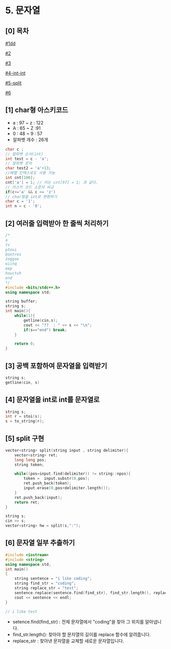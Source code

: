 # 5. 문자열

## \[0] 목차

[#1dd](<README (1).md#1dd> "mention")

[#2](<README (1).md#2> "mention")

[#3](<README (1).md#3> "mention")

[#4-int-int](<README (1).md#4-int-int> "mention")

[#5-split](<README (1).md#5-split> "mention")

[#6](<README (1).md#6> "mention")

## \[1] char형 아스키코드 <a href="#char" id="char"></a>

* a : 97 \~ z : 122
* A : 65 \~ Z :91
* 0 : 48 \~ 9 : 57
* 알파벳 개수 : 26개

```cpp
char c ;
// 알파벳 순서(int)
int test = c - 'a';
// 알파벳 문자
char test2 = 'a'+13;
//배열 인덱스로도 사용 가능
int cnt[100];
cnt['a'] = 1; // 이는 cnt[97] = 1; 과 같다.
// 아스키 코드 소문자 비교
if(c>='a' && c <= 'z')
// char형을 int로 변환하기
char c = '1';
int n = c - '0';
```

## \[2] 여러줄 입력받아 한 줄씩 처리하기

```cpp
/*
a
tv
ptoui
bontres
zoggax
wiinq
eep
houctuh
end
*/
#include <bits/stdc++.h>
using namespace std;

string buffer;
string s;
int main(){
    while(1){
        getline(cin,s);
        cout << "??  : " << s << "\n";
        if(s=="end") break;
    }

    return 0;
}
```

## \[3] 공백 포함하여 문자열을 입력받기

```cpp
string s;
getline(cin, s)
```

## \[4]   문자열을 int로 int를 문자열로

```cpp
string s;
int r = stoi(s);
s = to_string(r);
```

## \[5]   split 구현

```cpp
vector<string> split(string input , string delimiter){
    vector<string> ret;
    long long pos;
    string token;

    while((pos=input.find(delimiter)) != string::npos){
        token =  input.substr(0,pos);
        ret.push_back(token);
        input.erase(0,pos+delimiter.length());
    }
    ret.push_back(input);
    return ret;
}

string s;
cin >> s;
vector<string> hw = split(s,":");
```

## \[6]   문자열 일부 추출하기

```cpp
#include <iostream>
#include <string>
using namespace std;
int main()
{
    string sentence = "i like coding";
    string find_str = "coding";
    string replace_str = "test";
    sentence.replace(sentence.find(find_str), find_str.length(), replace_str);
    cout << sentence << endl;
}

// i like test
```

* setence.find(find\_str) : 전체 문자열에서 "coding"을 찾아 그 위치를 알아냅니다.&#x20;
* find\_str.length(): 찾아야 할 문자열의 길이를 replace 함수에 알려줍니다.&#x20;
* replace\_str : 찾아낸 문자열을 교체할 새로운 문자열입니다.

